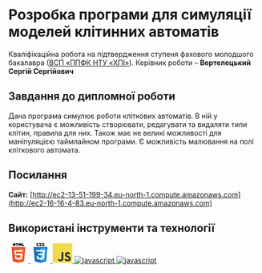 # Розробка програми для симуляції моделей клітинних автоматів

Кваліфікаційна робота на підтвердження ступеня фахового молодшого бакалавра ([ВСП «ППФК НТУ «ХПІ»](http://polytechnic.poltava.ua)). Керівник роботи – **Вертелецький Сергій Сергійович**

## Завдання до дипломної роботи

Дана програма симулює роботи кліткових автоматів. В ній у користувача є можливість створювати, редагувати та видаляти типи клітин, правила для них. Також має не великі можливості для маніпуляцією таймлайном програми. Є можливість малювання на полі кліткового автомата.

## Посилання
**Сайт:** [http://ec2-13-51-199-34.eu-north-1.compute.amazonaws.com](http://ec2-16-16-4-83.eu-north-1.compute.amazonaws.com)

## Використані інструменти та технології

<a href="https://www.w3.org/html/" target="_blank">
	<img src="https://raw.githubusercontent.com/devicons/devicon/master/icons/html5/html5-original-wordmark.svg" alt="html5" width="40" height="40"/>
</a>
<a href="https://www.w3schools.com/css/" target="_blank">
	<img src="https://raw.githubusercontent.com/devicons/devicon/master/icons/css3/css3-original-wordmark.svg" alt="css3" width="40" height="40"/>
</a>
<a href="https://developer.mozilla.org/en-US/docs/Web/JavaScript" target="_blank">
	<img src="https://raw.githubusercontent.com/devicons/devicon/master/icons/javascript/javascript-original.svg" alt="javascript" width="40" height="40"/>
</a>
<a href="https://nodejs.org/en/about" target="_blank">
	<img src="https://upload.wikimedia.org/wikipedia/commons/d/d9/Node.js_logo.svg" alt="javascript" width="80" height="40"/>
</a>
<a href="https://aws.amazon.com/free" target="_blank">
	<img src="https://upload.wikimedia.org/wikipedia/commons/9/93/Amazon_Web_Services_Logo.svg" alt="javascript" width="60" height="40"/>
</a>
